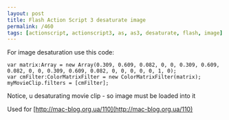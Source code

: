 ```yaml
---
layout: post
title: Flash Action Script 3 desaturate image
permalink: /460
tags: [actionscript, actionscript3, as, as3, desaturate, flash, image]
---
```


For image desaturation use this code:


    var matrix:Array = new Array(0.309, 0.609, 0.082, 0, 0, 0.309, 0.609, 0.082, 0, 0, 0.309, 0.609, 0.082, 0, 0, 0, 0, 0, 1, 0);
    var cmFilter:ColorMatrixFilter = new ColorMatrixFilter(matrix);
    myMovieClip.filters = [cmFilter];


Notice, u desaturating movie clip - so image must be loaded into it


Used for [http://mac-blog.org.ua/110](http://mac-blog.org.ua/110)

